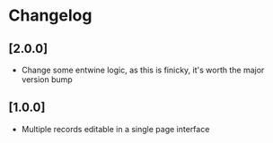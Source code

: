 # Changelog

## [2.0.0]

* Change some entwine logic, as this is finicky, it's worth the major version bump

## [1.0.0]

* Multiple records editable in a single page interface
